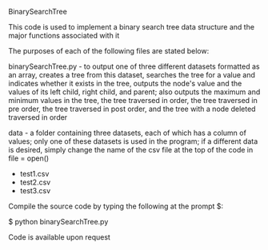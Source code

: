 BinarySearchTree

This code is used to implement a binary search tree data structure and the major functions associated with it

The purposes of each of the following files are stated below:


binarySearchTree.py - to output one of three different datasets formatted as an array, creates a tree from this dataset, 
                      searches the tree for a value and indicates whether it exists in the tree, outputs the node's value 
                      and the values of its left child, right child, and parent; also outputs the maximum and minimum values
                      in the tree, the tree traversed in order, the tree traversed in pre order, the tree traversed in post
                      order, and the tree with a node deleted traversed in order
                      
data - a folder containing three datasets, each of which has a column of values; only one of these datasets is used in the 
       program; if a different data is desired, simply change the name of the csv file at the top of the code in file = open()
  - test1.csv
  - test2.csv
  - test3.csv


Compile the source code by typing the following at the prompt $:

$ python binarySearchTree.py

Code is available upon request
